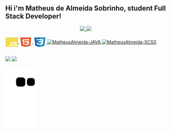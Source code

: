
## Hi i'm Matheus de Almeida Sobrinho, student Full Stack Developer!
<div align="center">
  <a href="https://github.com/MatheusAlmeidaSobrinho/MatheusAlmeidaSobrinho">
  <img height="180em" src="https://github-readme-stats.vercel.app/api?username=MatheusAlmeidaSobrinho&show_icons=true&theme=dracula&include_all_commits=true&count_private=true&style_decoration=none"/>
  <img height="180em" src="https://github-readme-stats.vercel.app/api/top-langs/?username=MatheusAlmeidaSobrinho&layout=compact&langs_count=7&theme=dracula"/>
</div>
<div style="display: inline_block"><br>
  <img align="center" alt="MatheusAlmeida-JS" height="30" width="40" src="https://raw.githubusercontent.com/devicons/devicon/master/icons/javascript/javascript-plain.svg">
  <img align="center" alt="MatheusAlmeida-HTML" height="30" width="40" src="https://raw.githubusercontent.com/devicons/devicon/master/icons/html5/html5-original.svg">
  <img align="center" alt="MatheusAlmeida-CSS" height="30" width="40" src="https://raw.githubusercontent.com/devicons/devicon/master/icons/css3/css3-original.svg">
  <img align="center" alt="MatheusAlmeida-JAVA" height="30" width="40" src="https://cdn-icons-png.flaticon.com/512/226/226777.png">
  <img align="center" alt="MatheusAlmeida-SCSS" height="30" width="40" src="https://cdn.iconscout.com/icon/free/png-256/sass-226054.png">
</div>
  
  ##
 
<div> 
  <a href = "mailto:matheus.almeida.sobrinho@hotmail.com"><img src="https://img.shields.io/badge/-Gmail-%23333?style=for-the-badge&logo=gmail&logoColor=white" target="_blank"></a>
  <a href="https://www.linkedin.com/in/matheus-de-almeida-sobrinho-5bb533220/" target="_blank"><img src="https://img.shields.io/badge/-LinkedIn-%230077B5?style=for-the-badge&logo=linkedin&logoColor=white" target="_blank"></a> 
 
  ![Snake animation](https://github.com/rafaballerini/rafaballerini/blob/output/github-contribution-grid-snake.svg)
 
</div>
